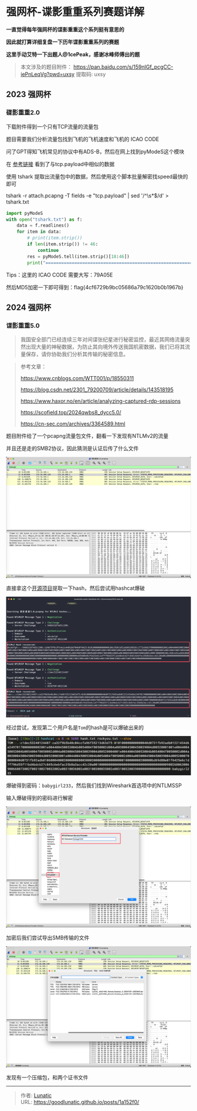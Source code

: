 # 强网杯-谍影重重系列赛题详解

**一直觉得每年强网杯的谍影重重这个系列挺有意思的**

**因此就打算详细复盘一下历年谍影重重系列的赛题**

**这里手动艾特一下出题人@1cePeak，感谢冰峰师傅出的题**

<!--more-->


> 本文涉及的题目附件： https://pan.baidu.com/s/159nlGf_pcgCC-iePnLeqVg?pwd=uxsy 提取码: uxsy

## 2023 强网杯

### 碟影重重2.0

下载附件得到一个只有TCP流量的流量包

题目需要我们分析流量包找到飞机的飞机速度和飞机的 ICAO CODE

问了GPT得知飞机常见的协议中有ADS-B，然后在网上找到pyModeS这个模块

在 [参考链接](https://gitee.com/wangmin-gf/ads-b) 看到了与tcp.payload中相似的数据

使用 tshark 提取出流量包中的数据，然后使用这个脚本批量解密找speed最快的即可

tshark -r attach.pcapng -T fields -e "tcp.payload" | sed '/^\s*$/d' > tshark.txt

```python
import pyModeS
with open("tshark.txt") as f:
    data = f.readlines()
    for item in data:
        # print(item.strip())
        if len(item.strip()) != 46:
            continue
        res = pyModeS.tell(item.strip()[18:46])
        print("===========================================================================")
```

Tips：这里的 ICAO CODE 需要大写：79A05E

然后MD5加密一下即可得到：flag{4cf6729b9bc05686a79c1620b0b1967b}


## 2024 强网杯

### 谍影重重5.0

> 我国安全部门已经连续三年对间谍张纪星进行秘密监控，最近其网络流量突然出现大量的神秘数据，为防止其向境外传送我国机密数据，我们已将其流量保存，请你协助我们分析其传输的秘密信息。

> 参考文章：
> 
> https://www.cnblogs.com/WTT001/p/18550311
> 
> https://blog.csdn.net/2301_79200709/article/details/143518195
> 
> https://www.haxor.no/en/article/analyzing-captured-rdp-sessions
> 
> https://scofield.top/2024qwbs8_dycc5.0/
> 
> https://cn-sec.com/archives/3364589.html
> 

题目附件给了一个pcapng流量包文件，翻看一下发现有NTLMv2的流量

并且还是走的SMB2协议，因此猜测是认证后传了什么文件

![](imgs/image-20250528104032107.png)

直接拿这个[开源项目](https://github.com/mlgualtieri/NTLMRawUnHide/blob/master/NTLMRawUnHide.py)提取一下hash，然后尝试用hashcat爆破

![](imgs/image-20250528104808736.png)

经过尝试，发现第二个用户名是`Tom`的hash是可以爆破出来的

![](imgs/image-20250528105001601.png)

爆破得到密码：`babygirl233`，然后我们找到Wireshark首选项中的NTLMSSP

输入爆破得到的密码进行解密

![](imgs/image-20250528105144980.png)

加密后我们尝试导出SMB传输的文件

![](imgs/image-20250528105254063.png)

发现有一个压缩包，和两个证书文件



---

> 作者: [Lunatic](https://goodlunatic.github.io)  
> URL: https://goodlunatic.github.io/posts/1a152f0/  

